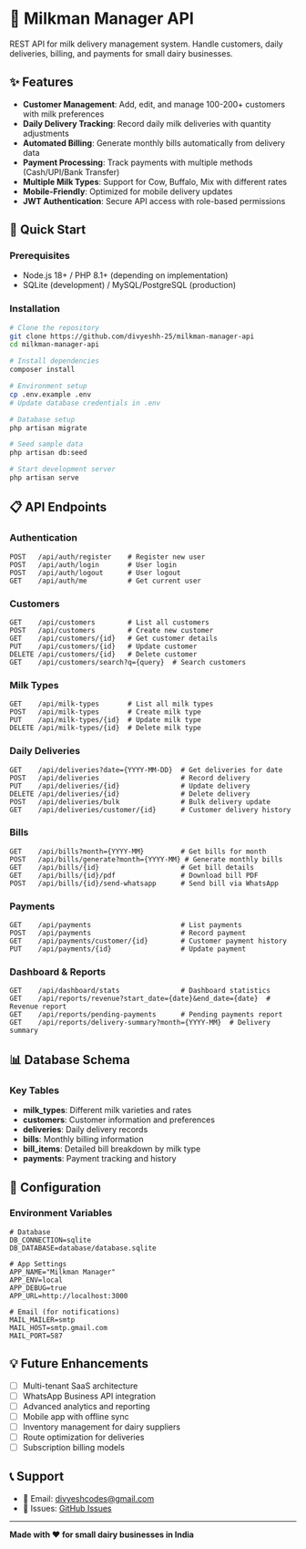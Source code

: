 # 🥛 Milkman Manager API

REST API for milk delivery management system. Handle customers, daily deliveries, billing, and payments for small dairy businesses.

## ✨ Features

- **Customer Management**: Add, edit, and manage 100-200+ customers with milk preferences
- **Daily Delivery Tracking**: Record daily milk deliveries with quantity adjustments
- **Automated Billing**: Generate monthly bills automatically from delivery data
- **Payment Processing**: Track payments with multiple methods (Cash/UPI/Bank Transfer)
- **Multiple Milk Types**: Support for Cow, Buffalo, Mix with different rates
- **Mobile-Friendly**: Optimized for mobile delivery updates
- **JWT Authentication**: Secure API access with role-based permissions

## 🚀 Quick Start

### Prerequisites
- Node.js 18+ / PHP 8.1+ (depending on implementation)
- SQLite (development) / MySQL/PostgreSQL (production)

### Installation

```bash
# Clone the repository
git clone https://github.com/divyeshh-25/milkman-manager-api
cd milkman-manager-api

# Install dependencies
composer install

# Environment setup
cp .env.example .env
# Update database credentials in .env

# Database setup
php artisan migrate

# Seed sample data
php artisan db:seed

# Start development server
php artisan serve
```

## 📋 API Endpoints

### Authentication
```
POST   /api/auth/register    # Register new user
POST   /api/auth/login       # User login
POST   /api/auth/logout      # User logout
GET    /api/auth/me          # Get current user
```

### Customers
```
GET    /api/customers        # List all customers
POST   /api/customers        # Create new customer
GET    /api/customers/{id}   # Get customer details
PUT    /api/customers/{id}   # Update customer
DELETE /api/customers/{id}   # Delete customer
GET    /api/customers/search?q={query}  # Search customers
```

### Milk Types
```
GET    /api/milk-types       # List all milk types
POST   /api/milk-types       # Create milk type
PUT    /api/milk-types/{id}  # Update milk type
DELETE /api/milk-types/{id}  # Delete milk type
```

### Daily Deliveries
```
GET    /api/deliveries?date={YYYY-MM-DD}  # Get deliveries for date
POST   /api/deliveries                    # Record delivery
PUT    /api/deliveries/{id}               # Update delivery
DELETE /api/deliveries/{id}               # Delete delivery
POST   /api/deliveries/bulk               # Bulk delivery update
GET    /api/deliveries/customer/{id}      # Customer delivery history
```

### Bills
```
GET    /api/bills?month={YYYY-MM}         # Get bills for month
POST   /api/bills/generate?month={YYYY-MM} # Generate monthly bills
GET    /api/bills/{id}                    # Get bill details
GET    /api/bills/{id}/pdf                # Download bill PDF
POST   /api/bills/{id}/send-whatsapp      # Send bill via WhatsApp
```

### Payments
```
GET    /api/payments                      # List payments
POST   /api/payments                      # Record payment
GET    /api/payments/customer/{id}        # Customer payment history
PUT    /api/payments/{id}                 # Update payment
```

### Dashboard & Reports
```
GET    /api/dashboard/stats               # Dashboard statistics
GET    /api/reports/revenue?start_date={date}&end_date={date}  # Revenue report
GET    /api/reports/pending-payments      # Pending payments report
GET    /api/reports/delivery-summary?month={YYYY-MM}  # Delivery summary
```

## 📊 Database Schema

### Key Tables
- **milk_types**: Different milk varieties and rates
- **customers**: Customer information and preferences
- **deliveries**: Daily delivery records
- **bills**: Monthly billing information
- **bill_items**: Detailed bill breakdown by milk type
- **payments**: Payment tracking and history

## 🔧 Configuration

### Environment Variables
```env
# Database
DB_CONNECTION=sqlite
DB_DATABASE=database/database.sqlite

# App Settings
APP_NAME="Milkman Manager"
APP_ENV=local
APP_DEBUG=true
APP_URL=http://localhost:3000

# Email (for notifications)
MAIL_MAILER=smtp
MAIL_HOST=smtp.gmail.com
MAIL_PORT=587

```

## 💡 Future Enhancements

- [ ] Multi-tenant SaaS architecture
- [ ] WhatsApp Business API integration
- [ ] Advanced analytics and reporting
- [ ] Mobile app with offline sync
- [ ] Inventory management for dairy suppliers
- [ ] Route optimization for deliveries
- [ ] Subscription billing models

## 📞 Support

- 📧 Email: divyeshcodes@gmail.com
- 🐛 Issues: [GitHub Issues](https://github.com/divyeshh-25/milkman-manager-api/issues)

---

**Made with ❤️ for small dairy businesses in India**